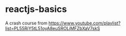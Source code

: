# reactjs-basics

A crash course from https://www.youtube.com/playlist?list=PL55RiY5tL51oyA8euSROLjMFZbXaV7skS

